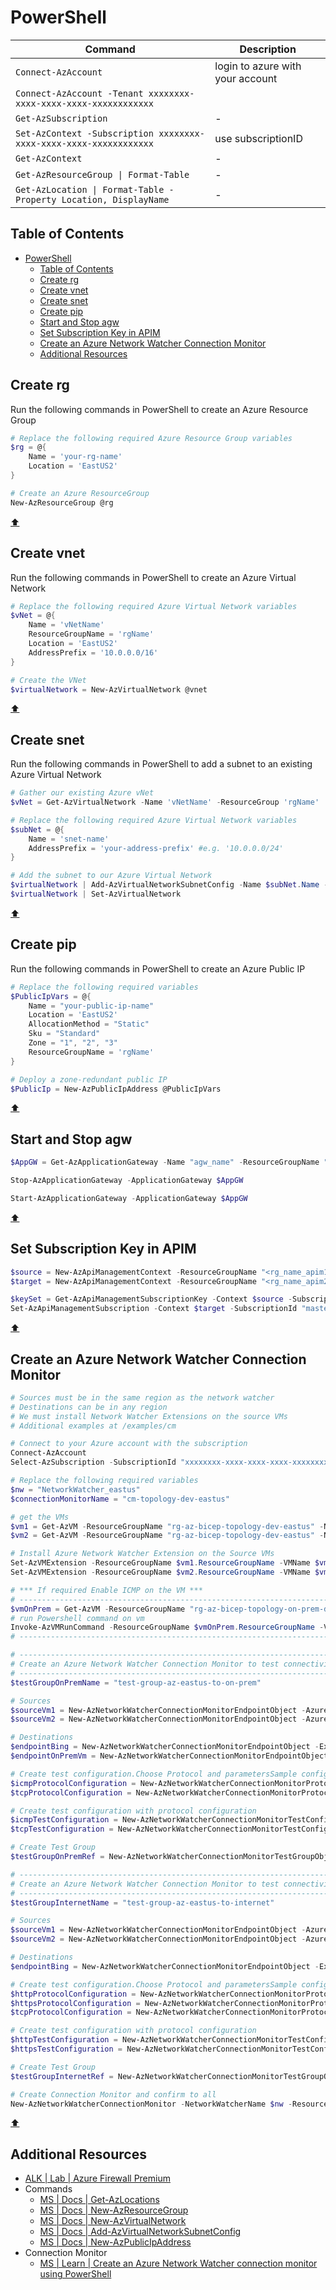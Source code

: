 # PowerShell

| Command                                                            | Description                      |
| ------------------------------------------------------------------ | -------------------------------- |
| `Connect-AzAccount`                                                | login to azure with your account |
| `Connect-AzAccount -Tenant xxxxxxxx-xxxx-xxxx-xxxx-xxxxxxxxxxxx`   |                                  |
| `Get-AzSubscription`                                               | -                                |
| `Set-AzContext -Subscription xxxxxxxx-xxxx-xxxx-xxxx-xxxxxxxxxxxx` | use subscriptionID               |
| `Get-AzContext`                                                    | -                                |
| `Get-AzResourceGroup \| Format-Table`                              | -                                |
| `Get-AzLocation \| Format-Table -Property Location, DisplayName`   | -                                |

## Table of Contents

- [PowerShell](#powershell)
  - [Table of Contents](#table-of-contents)
  - [Create rg](#create-rg)
  - [Create vnet](#create-vnet)
  - [Create snet](#create-snet)
  - [Create pip](#create-pip)
  - [Start and Stop agw](#start-and-stop-agw)
  - [Set Subscription Key in APIM](#set-subscription-key-in-apim)
  - [Create an Azure Network Watcher Connection Monitor](#create-an-azure-network-watcher-connection-monitor)
  - [Additional Resources](#additional-resources)

## Create rg

Run the following commands in PowerShell to create an Azure Resource Group

```PowerShell
# Replace the following required Azure Resource Group variables
$rg = @{
    Name = 'your-rg-name'
    Location = 'EastUS2'
}

# Create an Azure ResourceGroup
New-AzResourceGroup @rg
```

[⬆](#table-of-contents)

## Create vnet

Run the following commands in PowerShell to create an Azure Virtual Network

```PowerShell
# Replace the following required Azure Virtual Network variables
$vNet = @{
    Name = 'vNetName'
    ResourceGroupName = 'rgName'
    Location = 'EastUS2'
    AddressPrefix = '10.0.0.0/16'
}

# Create the VNet
$virtualNetwork = New-AzVirtualNetwork @vnet
```

[⬆](#table-of-contents)

## Create snet

Run the following commands in PowerShell to add a subnet to an existing Azure Virtual Network

```PowerShell
# Gather our existing Azure vNet
$vNet = Get-AzVirtualNetwork -Name 'vNetName' -ResourceGroup 'rgName'

# Replace the following required Azure Virtual Network variables
$subNet = @{
    Name = 'snet-name'
    AddressPrefix = 'your-address-prefix' #e.g. '10.0.0.0/24'
}

# Add the subnet to our Azure Virtual Network
$virtualNetwork | Add-AzVirtualNetworkSubnetConfig -Name $subNet.Name -AddressPrefix $subNet.AddressPrefix
$virtualNetwork | Set-AzVirtualNetwork
```

[⬆](#table-of-contents)

## Create pip

Run the following commands in PowerShell to create an Azure Public IP

```PowerShell
# Replace the following required variables
$PublicIpVars = @{
    Name = "your-public-ip-name"
    Location = 'EastUS2'
    AllocationMethod = "Static"
    Sku = "Standard"
    Zone = "1", "2", "3"
    ResourceGroupName = 'rgName'
}

# Deploy a zone-redundant public IP
$PublicIp = New-AzPublicIpAddress @PublicIpVars
```

[⬆](#table-of-contents)

## Start and Stop agw

```PowerShell
$AppGW = Get-AzApplicationGateway -Name "agw_name" -ResourceGroupName "rg_name"

Stop-AzApplicationGateway -ApplicationGateway $AppGW

Start-AzApplicationGateway -ApplicationGateway $AppGW
```

[⬆](#table-of-contents)

## Set Subscription Key in APIM

```PowerShell
$source = New-AzApiManagementContext -ResourceGroupName "<rg_name_apim1>" -ServiceName "<rg_name_apim1>"; echo $source
$target = New-AzApiManagementContext -ResourceGroupName "<rg_name_apim2>" -ServiceName "<rg_name_apim2>"; echo $target

$keySet = Get-AzApiManagementSubscriptionKey -Context $source -SubscriptionId "master"; echo $keySet
Set-AzApiManagementSubscription -Context $target -SubscriptionId "master" -PrimaryKey $keySet.PrimaryKey -SecondaryKey $keySet.SecondaryKey
```

[⬆](#table-of-contents)

## Create an Azure Network Watcher Connection Monitor

```PowerShell
# Sources must be in the same region as the network watcher
# Destinations can be in any region
# We must install Network Watcher Extensions on the source VMs
# Additional examples at /examples/cm

# Connect to your Azure account with the subscription
Connect-AzAccount
Select-AzSubscription -SubscriptionId "xxxxxxxx-xxxx-xxxx-xxxx-xxxxxxxxxxxx"

# Replace the following required variables
$nw = "NetworkWatcher_eastus"
$connectionMonitorName = "cm-topology-dev-eastus"

# get the VMs
$vm1 = Get-AzVM -ResourceGroupName "rg-az-bicep-topology-dev-eastus" -Name "vm-spoke-1-a827"
$vm2 = Get-AzVM -ResourceGroupName "rg-az-bicep-topology-dev-eastus" -Name "vm-spoke-n-8d4a"

# Install Azure Network Watcher Extension on the Source VMs
Set-AzVMExtension -ResourceGroupName $vm1.ResourceGroupName -VMName $vm1.Name -Name "NetworkWatcherAgentWindows" -Publisher "Microsoft.Azure.NetworkWatcher" -ExtensionType "NetworkWatcherAgentWindows" -TypeHandlerVersion "1.4" -EnableAutomaticUpgrade $true
Set-AzVMExtension -ResourceGroupName $vm2.ResourceGroupName -VMName $vm2.Name -Name "NetworkWatcherAgentWindows" -Publisher "Microsoft.Azure.NetworkWatcher" -ExtensionType "NetworkWatcherAgentWindows" -TypeHandlerVersion "1.4" -EnableAutomaticUpgrade $true

# *** If required Enable ICMP on the VM ***
# ------------------------------------------------------------------------------------------------
$vmOnPrem = Get-AzVM -ResourceGroupName "rg-az-bicep-topology-on-prem-dev-eastus" -Name "vm-on-prem-1-02"
# run Powershell command on vm
Invoke-AzVMRunCommand -ResourceGroupName $vmOnPrem.ResourceGroupName -VMName $vmOnPrem.Name -CommandId 'RunPowerShellScript' -ScriptPath 'ps\enable_icmp.ps1'
# ------------------------------------------------------------------------------------------------

# ------------------------------------------------------------------------------------------------
# Create an Azure Network Watcher Connection Monitor to test connectivity to on-premises
# ------------------------------------------------------------------------------------------------
$testGroupOnPremName = "test-group-az-eastus-to-on-prem"

# Sources
$sourceVm1 = New-AzNetworkWatcherConnectionMonitorEndpointObject -AzureVM -Name "$($vm1.Name)-$($vm1.Location)" -ResourceID $vm1.id
$sourceVm2 = New-AzNetworkWatcherConnectionMonitorEndpointObject -AzureVM -Name "$($vm2.Name)-$($vm2.Location)" -ResourceID $vm2.id

# Destinations
$endpointBing = New-AzNetworkWatcherConnectionMonitorEndpointObject -ExternalAddress -Name "Bing" -Address www.bing.com
$endpointOnPremVm = New-AzNetworkWatcherConnectionMonitorEndpointObject -ExternalAddress -Name "vm-on-prem-1-02" -Address 192.168.1.244

# Create test configuration.Choose Protocol and parametersSample configs below.
$icmpProtocolConfiguration = New-AzNetworkWatcherConnectionMonitorProtocolConfigurationObject -IcmpProtocol
$tcpProtocolConfiguration = New-AzNetworkWatcherConnectionMonitorProtocolConfigurationObject -TcpProtocol -Port 3389

# Create test configuration with protocol configuration
$icmpTestConfiguration = New-AzNetworkWatcherConnectionMonitorTestConfigurationObject -Name icmp-tc -TestFrequencySec 60 -ProtocolConfiguration $icmpProtocolConfiguration -SuccessThresholdChecksFailedPercent 5 -SuccessThresholdRoundTripTimeMs 100
$tcpTestConfiguration = New-AzNetworkWatcherConnectionMonitorTestConfigurationObject -Name tcp-tc -TestFrequencySec 60 -ProtocolConfiguration $tcpProtocolConfiguration -SuccessThresholdChecksFailedPercent 20 -SuccessThresholdRoundTripTimeMs 100

# Create Test Group
$testGroupOnPremRef = New-AzNetworkWatcherConnectionMonitorTestGroupObject -Name $testGroupOnPremName -TestConfiguration $tcpTestConfiguration, $icmpTestConfiguration -Source $sourceVm1, $sourceVm2 -Destination $endpointOnPremVm

# ------------------------------------------------------------------------------------------------
# Create an Azure Network Watcher Connection Monitor to test connectivity to the Internet
# ------------------------------------------------------------------------------------------------
$testGroupInternetName = "test-group-az-eastus-to-internet"

# Sources
$sourceVm1 = New-AzNetworkWatcherConnectionMonitorEndpointObject -AzureVM -Name "$($vm1.Name)-$($vm1.Location)" -ResourceID $vm1.id
$sourceVm2 = New-AzNetworkWatcherConnectionMonitorEndpointObject -AzureVM -Name "$($vm2.Name)-$($vm2.Location)" -ResourceID $vm2.id

# Destinations
$endpointBing = New-AzNetworkWatcherConnectionMonitorEndpointObject -ExternalAddress -Name "Bing" -Address www.bing.com

# Create test configuration.Choose Protocol and parametersSample configs below.
$httpProtocolConfiguration = New-AzNetworkWatcherConnectionMonitorProtocolConfigurationObject -HttpProtocol -Port 80 -Method GET -RequestHeader @{Allow = "GET"} -ValidStatusCodeRange 2xx, 300-308
$httpsProtocolConfiguration = New-AzNetworkWatcherConnectionMonitorProtocolConfigurationObject -HttpProtocol -Port 443 -Method GET -RequestHeader @{Allow = "GET"} -ValidStatusCodeRange 2xx, 300-308 -PreferHTTPS
$tcpProtocolConfiguration = New-AzNetworkWatcherConnectionMonitorProtocolConfigurationObject -TcpProtocol -Port 80

# Create test configuration with protocol configuration
$httpTestConfiguration = New-AzNetworkWatcherConnectionMonitorTestConfigurationObject -Name http-tc -TestFrequencySec 60 -ProtocolConfiguration $httpProtocolConfiguration -SuccessThresholdChecksFailedPercent 20 -SuccessThresholdRoundTripTimeMs 200
$httpsTestConfiguration = New-AzNetworkWatcherConnectionMonitorTestConfigurationObject -Name https-tc -TestFrequencySec 60 -ProtocolConfiguration $httpsProtocolConfiguration -SuccessThresholdChecksFailedPercent 20 -SuccessThresholdRoundTripTimeMs 200

# Create Test Group
$testGroupInternetRef = New-AzNetworkWatcherConnectionMonitorTestGroupObject -Name $testGroupInternetName -TestConfiguration $httpTestConfiguration, $httpsTestConfiguration -Source $sourceVm1, $sourceVm2 -Destination $endpointBing

# Create Connection Monitor and confirm to all
New-AzNetworkWatcherConnectionMonitor -NetworkWatcherName $nw -ResourceGroupName NetworkWatcherRG -Name $connectionMonitorName -TestGroup $testGroupOnPremRef, $testGroupInternetRef -Force
```

[⬆](#table-of-contents)

## Additional Resources

- [ALK | Lab | Azure Firewall Premium][6]
- Commands
  - [MS | Docs | Get-AzLocations][1]
  - [MS | Docs | New-AzResourceGroup][2]
  - [MS | Docs | New-AzVirtualNetwork][3]
  - [MS | Docs | Add-AzVirtualNetworkSubnetConfig][4]
  - [MS | Docs | New-AzPublicIpAddress][5]
- Connection Monitor
  - [MS | Learn | Create an Azure Network Watcher connection monitor using PowerShell][7]

[1]: https://docs.microsoft.com/en-us/powershell/module/az.resources/get-azlocation?view=azps-5.7.0
[2]: https://docs.microsoft.com/en-us/powershell/module/az.resources/new-azresourcegroup?view=azps-5.7.0
[3]: https://docs.microsoft.com/en-us/powershell/module/az.network/new-azvirtualnetwork?view=azps-5.7.0
[4]: https://docs.microsoft.com/en-us/powershell/module/az.network/add-azvirtualnetworksubnetconfig?view=azps-5.7.0
[5]: https://docs.microsoft.com/en-us/powershell/module/az.network/new-azpublicipaddress?view=azps-5.7.0
[6]: https://github.com/ArtiomLK/azure-firewall-premium-lab
[7]: https://learn.microsoft.com/en-us/azure/network-watcher/connection-monitor-create-using-powershell
